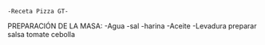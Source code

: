    -Receta Pizza GT-

PREPARACIÓN DE LA MASA:
-Agua
-sal
-harina
-Aceite
-Levadura
preparar salsa
tomate
cebolla
